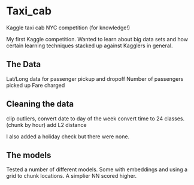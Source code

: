 # Taxi_cab
Kaggle taxi cab NYC competition (for knowledge!)

My first Kaggle competition. Wanted to learn about big data sets and how certain learning techniques stacked up against Kagglers in general.

## The Data
Lat/Long data for passenger pickup and dropoff
Number of passengers picked up
Fare charged

## Cleaning the data
clip outliers,
convert date to day of the week
convert time to 24 classes. (chunk by hour)
add L2 distance

I also added a holiday check but there were none.

## The models
Tested a number of different models. Some with embeddings and using a grid to chunk locations. A simplier NN scored higher.
